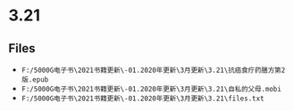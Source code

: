 # 3.21

## Files

- `F:/5000G电子书\2021书籍更新\-01.2020年更新\3月更新\3.21\抗癌食疗药膳方第2版.epub`
- `F:/5000G电子书\2021书籍更新\-01.2020年更新\3月更新\3.21\自私的父母.mobi`
- `F:/5000G电子书\2021书籍更新\-01.2020年更新\3月更新\3.21\files.txt`
